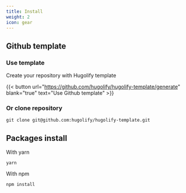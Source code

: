 ```yaml
---
title: Install
weight: 2
icon: gear
---
```


## Github template

### Use template

Create your repository with Hugolify template

{{< button url="https://github.com/hugolify/hugolify-template/generate" blank="true" text="Use Github template" >}}

### Or clone repository

```shell
git clone git@github.com:hugolify/hugolify-template.git
```

## Packages install

With yarn

```shell
yarn
```

With npm

```shell
npm install
```
